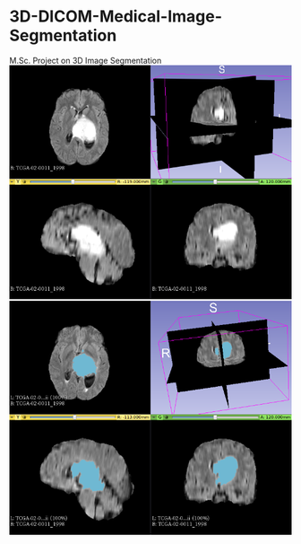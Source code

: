 # 3D-DICOM-Medical-Image-Segmentation
M.Sc. Project on 3D Image Segmentation
![Segmentation Input Image](https://github.com/HopefulRational/3D-DICOM-Medical-Image-Segmentation/blob/main/seg_input.png)
![Segmentation Output Image](https://github.com/HopefulRational/3D-DICOM-Medical-Image-Segmentation/blob/main/seg_res2.png)
